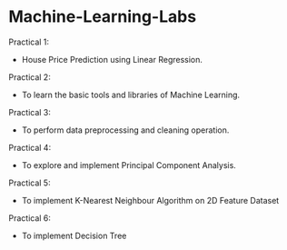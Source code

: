 # Machine-Learning-Labs

Practical 1:
* House Price Prediction using Linear Regression.

Practical 2:
* To learn the basic tools and libraries of Machine Learning.

Practical 3:
* To perform data preprocessing and cleaning operation.

Practical 4:
* To explore and implement Principal Component Analysis.

Practical 5:
* To implement K-Nearest Neighbour Algorithm on 2D Feature Dataset

Practical 6:
* To implement Decision Tree 

